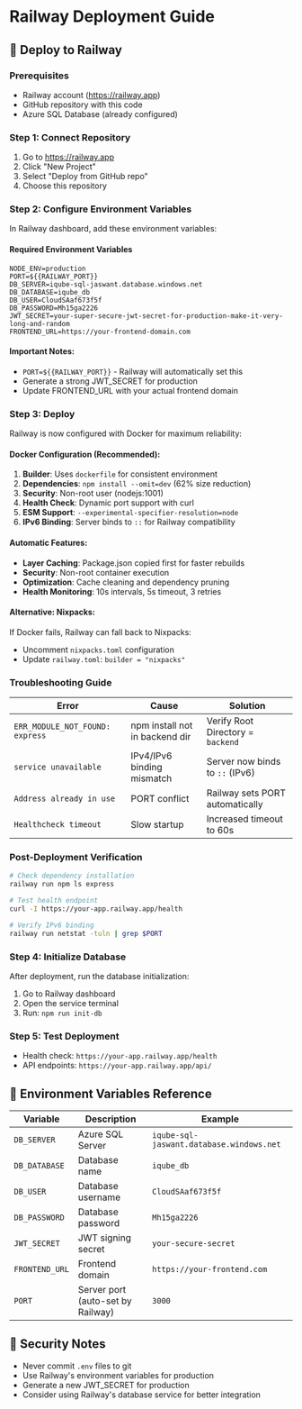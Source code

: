# Railway Deployment Guide

## 🚀 Deploy to Railway

### Prerequisites
- Railway account (https://railway.app)
- GitHub repository with this code
- Azure SQL Database (already configured)

### Step 1: Connect Repository
1. Go to https://railway.app
2. Click "New Project"
3. Select "Deploy from GitHub repo"
4. Choose this repository

### Step 2: Configure Environment Variables
In Railway dashboard, add these environment variables:

#### Required Environment Variables
```
NODE_ENV=production
PORT=${{RAILWAY_PORT}}
DB_SERVER=iqube-sql-jaswant.database.windows.net
DB_DATABASE=iqube_db
DB_USER=CloudSAaf673f5f
DB_PASSWORD=Mh15ga2226
JWT_SECRET=your-super-secure-jwt-secret-for-production-make-it-very-long-and-random
FRONTEND_URL=https://your-frontend-domain.com
```

#### Important Notes:
- `PORT=${{RAILWAY_PORT}}` - Railway will automatically set this
- Generate a strong JWT_SECRET for production
- Update FRONTEND_URL with your actual frontend domain

### Step 3: Deploy
Railway is now configured with Docker for maximum reliability:

#### **Docker Configuration** (Recommended):
1. **Builder**: Uses `dockerfile` for consistent environment
2. **Dependencies**: `npm install --omit=dev` (62% size reduction)
3. **Security**: Non-root user (nodejs:1001)
4. **Health Check**: Dynamic port support with curl
5. **ESM Support**: `--experimental-specifier-resolution=node`
6. **IPv6 Binding**: Server binds to `::` for Railway compatibility

#### **Automatic Features**:
- **Layer Caching**: Package.json copied first for faster rebuilds
- **Security**: Non-root container execution
- **Optimization**: Cache cleaning and dependency pruning
- **Health Monitoring**: 10s intervals, 5s timeout, 3 retries

#### **Alternative: Nixpacks**:
If Docker fails, Railway can fall back to Nixpacks:
- Uncomment `nixpacks.toml` configuration
- Update `railway.toml`: `builder = "nixpacks"`

### Troubleshooting Guide

| Error | Cause | Solution |
|-------|-------|----------|
| `ERR_MODULE_NOT_FOUND: express` | npm install not in backend dir | Verify Root Directory = `backend` |
| `service unavailable` | IPv4/IPv6 binding mismatch | Server now binds to `::` (IPv6) |
| `Address already in use` | PORT conflict | Railway sets PORT automatically |
| `Healthcheck timeout` | Slow startup | Increased timeout to 60s |

### Post-Deployment Verification
```bash
# Check dependency installation
railway run npm ls express

# Test health endpoint
curl -I https://your-app.railway.app/health

# Verify IPv6 binding
railway run netstat -tuln | grep $PORT
```

### Step 4: Initialize Database
After deployment, run the database initialization:
1. Go to Railway dashboard
2. Open the service terminal
3. Run: `npm run init-db`

### Step 5: Test Deployment
- Health check: `https://your-app.railway.app/health`
- API endpoints: `https://your-app.railway.app/api/`

## 🔧 Environment Variables Reference

| Variable | Description | Example |
|----------|-------------|---------|
| `DB_SERVER` | Azure SQL Server | `iqube-sql-jaswant.database.windows.net` |
| `DB_DATABASE` | Database name | `iqube_db` |
| `DB_USER` | Database username | `CloudSAaf673f5f` |
| `DB_PASSWORD` | Database password | `Mh15ga2226` |
| `JWT_SECRET` | JWT signing secret | `your-secure-secret` |
| `FRONTEND_URL` | Frontend domain | `https://your-frontend.com` |
| `PORT` | Server port (auto-set by Railway) | `3000` |

## 🚨 Security Notes
- Never commit `.env` files to git
- Use Railway's environment variables for production
- Generate a new JWT_SECRET for production
- Consider using Railway's database service for better integration
